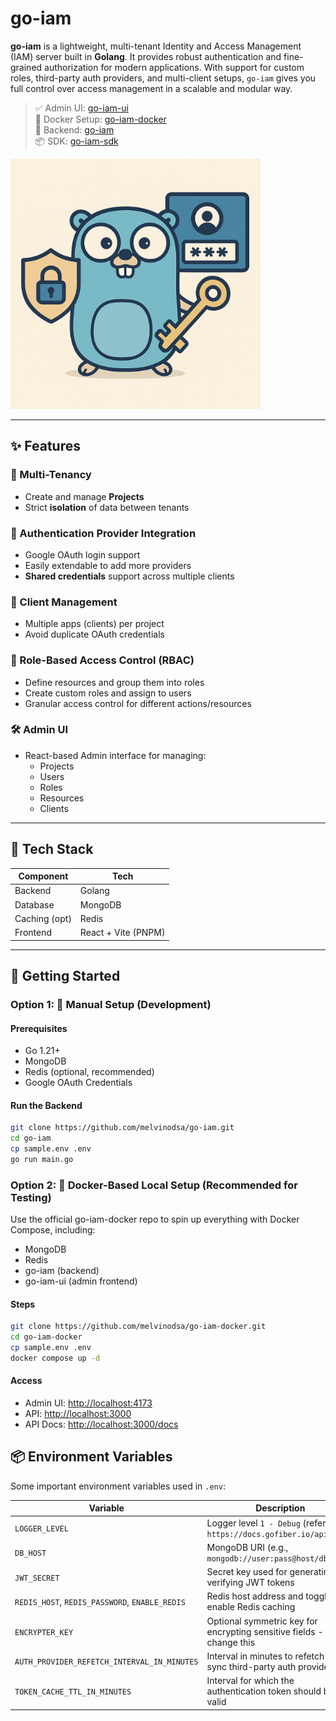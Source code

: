 # go-iam

**go-iam** is a lightweight, multi-tenant Identity and Access Management (IAM) server built in **Golang**. It provides robust authentication and fine-grained authorization for modern applications. With support for custom roles, third-party auth providers, and multi-client setups, `go-iam` gives you full control over access management in a scalable and modular way.

> ✅ Admin UI: [go-iam-ui](https://github.com/melvinodsa/go-iam-ui)  
> 🐳 Docker Setup: [go-iam-docker](https://github.com/melvinodsa/go-iam-docker)  
> 🔐 Backend: [go-iam](https://github.com/melvinodsa/go-iam)  
> 📦 SDK: [go-iam-sdk](https://github.com/melvinodsa/go-iam-sdk)

<img src=".github/go-iam.png" alt="go-iam overview" width="400"/>

---

## ✨ Features

### 🔀 Multi-Tenancy

- Create and manage **Projects**
- Strict **isolation** of data between tenants

### 🔐 Authentication Provider Integration

- Google OAuth login support
- Easily extendable to add more providers
- **Shared credentials** support across multiple clients

### 🧩 Client Management

- Multiple apps (clients) per project
- Avoid duplicate OAuth credentials

### 🧱 Role-Based Access Control (RBAC)

- Define resources and group them into roles
- Create custom roles and assign to users
- Granular access control for different actions/resources

### 🛠️ Admin UI

- React-based Admin interface for managing:
  - Projects
  - Users
  - Roles
  - Resources
  - Clients

---

## 🧰 Tech Stack

| Component     | Tech                |
| ------------- | ------------------- |
| Backend       | Golang              |
| Database      | MongoDB             |
| Caching (opt) | Redis               |
| Frontend      | React + Vite (PNPM) |

---

## 🚀 Getting Started

### Option 1: 🔧 Manual Setup (Development)

#### Prerequisites

- Go 1.21+
- MongoDB
- Redis (optional, recommended)
- Google OAuth Credentials

#### Run the Backend

```bash
git clone https://github.com/melvinodsa/go-iam.git
cd go-iam
cp sample.env .env
go run main.go
```

### Option 2: 🐳 Docker-Based Local Setup (Recommended for Testing)

Use the official go-iam-docker repo to spin up everything with Docker Compose, including:

- MongoDB
- Redis
- go-iam (backend)
- go-iam-ui (admin frontend)

#### Steps

```bash
git clone https://github.com/melvinodsa/go-iam-docker.git
cd go-iam-docker
cp sample.env .env
docker compose up -d
```

#### Access

- Admin UI: [http://localhost:4173](http://localhost:4173)
- API: [http://localhost:3000](http://localhost:3000)
- API Docs: [http://localhost:3000/docs](http://localhost:3000/docs)

## 📦 Environment Variables

Some important environment variables used in `.env`:

| Variable                                       | Description                                                           |
| ---------------------------------------------- | --------------------------------------------------------------------- |
| `LOGGER_LEVEL`                                 | Logger level `1 - Debug` (refer., `https://docs.gofiber.io/api/log/`) |
| `DB_HOST`                                      | MongoDB URI (e.g., `mongodb://user:pass@host/db`)                     |
| `JWT_SECRET`                                   | Secret key used for generating and verifying JWT tokens               |
| `REDIS_HOST`, `REDIS_PASSWORD`, `ENABLE_REDIS` | Redis host address and toggle to enable Redis caching                 |
| `ENCRYPTER_KEY`                                | Optional symmetric key for encrypting sensitive fields - change this  |
| `AUTH_PROVIDER_REFETCH_INTERVAL_IN_MINUTES`    | Interval in minutes to refetch and sync third-party auth providers    |
| `TOKEN_CACHE_TTL_IN_MINUTES`                   | Interval for which the authentication token should be valid           |
